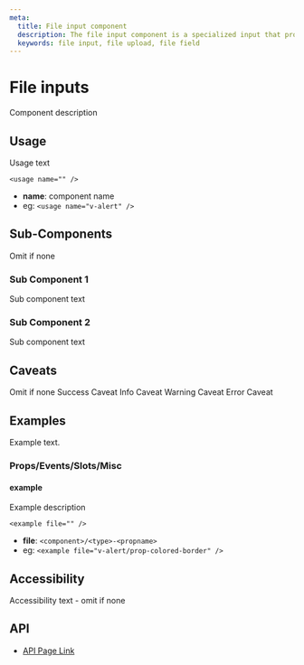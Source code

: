 ```yaml
---
meta:
  title: File input component
  description: The file input component is a specialized input that provides a clean interface for selecting files, showing detailed selection information and upload progress.
  keywords: file input, file upload, file field
---
```


# File inputs
Component description

<entry-ad />

## Usage
Usage text

`<usage name="" />`
- **name**: component name
- eg: `<usage name="v-alert" />`


## Sub-Components
Omit if none

### Sub Component 1
Sub component text

### Sub Component 2
Sub component text

## Caveats
Omit if none
<alert type="success">Success Caveat</alert>
<alert type="info">Info Caveat</alert>
<alert type="warning">Warning Caveat</alert>
<alert type="error">Error Caveat</alert>

## Examples
Example text.

### Props/Events/Slots/Misc

#### example
Example description

`<example file="" />`
- **file**: `<component>/<type>-<propname>`
- eg: `<example file="v-alert/prop-colored-border" />`

## Accessibility
Accessibility text - omit if none

## API
- [API Page Link]()

<doc-footer />

